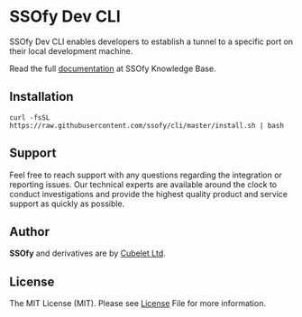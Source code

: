 SSOfy Dev CLI
=============

SSOfy Dev CLI enables developers to establish a tunnel to a specific port on their local development machine.

Read the full [documentation](https://www.ssofy.com/docs/DevTools) at SSOfy Knowledge Base.

## Installation

```shell
curl -fsSL https://raw.githubusercontent.com/ssofy/cli/master/install.sh | bash
```

## Support

Feel free to reach support with any questions regarding the integration or reporting issues.
Our technical experts are available around the clock to conduct investigations and provide
the highest quality product and service support as quickly as possible.

## Author

**SSOfy** and derivatives are by [Cubelet Ltd](https://cubelet.co.uk).

## License

The MIT License (MIT). Please see [License](LICENSE) File for more information.